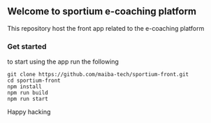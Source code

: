 ## Welcome to sportium e-coaching platform 
This repository host the front app related to the e-coaching platform 

### Get started 
to start using the app run the following 
```
git clone https://github.com/maiba-tech/sportium-front.git
cd sportium-front
npm install 
npm run build 
npm run start
```
Happy hacking
